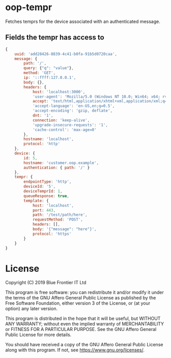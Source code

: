 # oop-tempr

Fetches temprs for the device associated with an authenticated message.

## Fields the tempr has access to

```javascript
{
    uuid: 'add28426-8839-4c41-b0fa-91b5d0720caa',
    message: {
        path: '/',
        query: {"q": "value"},
        method: 'GET',
        ip: '::ffff:127.0.0.1',
        body: {},
        headers: {
            host: 'localhost:3000',
            'user-agent': 'Mozilla/5.0 (Windows NT 10.0; Win64; x64; rv:68.0) Gecko/20100101 Firefox/68.0',
            accept: 'text/html,application/xhtml+xml,application/xml;q=0.9,*/*;q=0.8',
            'accept-language': 'en-US,en;q=0.5',
            'accept-encoding': 'gzip, deflate',
            dnt: '1',
            connection: 'keep-alive',
            'upgrade-insecure-requests': '1',
            'cache-control': 'max-age=0'
        },
        hostname: 'localhost',
        protocol: 'http'
    },
    device: {
        id: 5,
        hostname: 'customer.oop.example',
        authentication: { path: '/' }
    },
    tempr: {
        endpointType: 'http',
        deviceId: '5',
        deviceTemprId: 1,
        queueResponse: true,
        template: {
            host: 'localhost',
            port: 443,
            path: '/test/path/here',
            requestMethod: 'POST',
            headers: [],
            body: '{"message": "here"}',
            protocol: 'https'
        }
    }
}
```


# License

Copyright (C) 2019 Blue Frontier IT Ltd

This program is free software: you can redistribute it and/or modify
it under the terms of the GNU Affero General Public License as
published by the Free Software Foundation, either version 3 of the
License, or (at your option) any later version.

This program is distributed in the hope that it will be useful,
but WITHOUT ANY WARRANTY; without even the implied warranty of
MERCHANTABILITY or FITNESS FOR A PARTICULAR PURPOSE.  See the
GNU Affero General Public License for more details.

You should have received a copy of the GNU Affero General Public License
along with this program.  If not, see <https://www.gnu.org/licenses/>.
